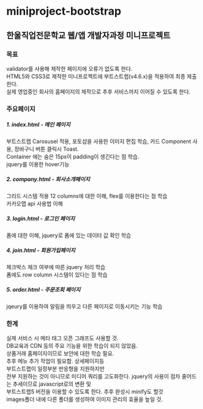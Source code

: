 # miniproject-bootstrap

## 한울직업전문학교 웹/앱 개발자과정 미니프로젝트


### 목표
validator를 사용해 제작한 페이지에 오류가 없도록 한다.  
HTML5와 CSS3로 제작한 미니프로젝트에 부트스트랩(v4.6.x)을 적용하여 최종 제출한다.  
실제 영업중인 회사의 홈페이지의 제작으로 추후 서비스까지 이어질 수 있도록 한다.  


### 주요페이지

##### 1. index.html - 메인 페이지
부트스트랩 Carosusel 적용, 포토샵을 사용한 이미지 편집 학습, 카드 Component 사용,   장바구니 버튼 클릭시 Toast.  
Container 에는 숨은 15px이 padding이 생긴다는 점 학습.   
jquery를 이용한 hover기능  

##### 2. company.html - 회사소개페이지
그리드 시스템 적용 12 columns에 대한 이해, flex를 이용한다는 점 학습  
카카오맵 api 사용법 이해 

##### 3. login.html - 로그인 페이지
폼에 대한 이해, jquery로 폼에 있는 데이터 값 확인 학습

##### 4. join.html - 회원가입페이지
체크박스 체크 여부에 따른 jquery 처리 학습  
폼에도 row column 시스템이 있다는 점 학습

##### 5. order.html - 주문조회 페이지  
jqeury를 이용하여 알림을 띄우고 다른 페이지로 이동시키는 기능 학습

### 한계
실제 서비스 시 메타 태그 오픈 그래프도 사용할 것.  
DB교육과 CDN 등의 주요 기능을 위한 학습이 되지 않았음.  
상품거래 홈페이지이므로 보안에 대한 학습 필요.  
추후 메뉴 추가 작업이 필요함. 상세페이지등  
부트스트랩이 일정부분 반응형을 지원하지만  
전부 지원하는 것이 아니므로 미디어 쿼리를 고도화한다.
jquery의 사용이 점차 줄어드는 추세이므로 javascript로의 변환 및  
부트스트랩5 버전을 이용할 수 있도록 한다. 추후 완성시 minify도 할것  
images폴더 내에 다른 폴더를 생성하여 이미지 관리의 효율을 높일 것.
